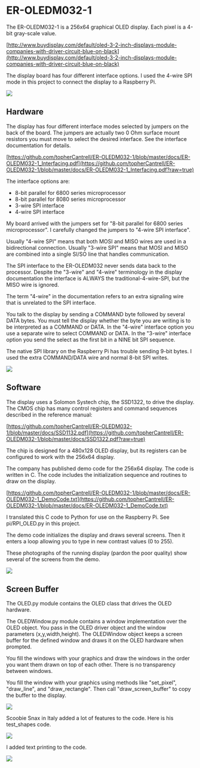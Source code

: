 ER-OLEDM032-1
=============

The ER-OLEDM032-1 is a 256x64 graphical OLED display. Each pixel is a 4-bit gray-scale value.

[http://www.buydisplay.com/default/oled-3-2-inch-displays-module-companies-with-driver-circuit-blue-on-black](http://www.buydisplay.com/default/oled-3-2-inch-displays-module-companies-with-driver-circuit-blue-on-black)

The display board has four different interface options. I used the 4-wire SPI mode in this project to connect
the display to a Raspberry Pi.

![](https://github.com/topherCantrell/ER-OLEDM032-1/blob/master/oled-pi.jpg)

## Hardware 

The display has four different interface modes selected by jumpers on the back of the board. The jumpers are actually
two 0 Ohm surface mount resistors you must move to select the desired interface. See the interface documentation for
details.

[https://github.com/topherCantrell/ER-OLEDM032-1/blob/master/docs/ER-OLEDM032-1_Interfacing.pdf](https://github.com/topherCantrell/ER-OLEDM032-1/blob/master/docs/ER-OLEDM032-1_Interfacing.pdf?raw=true)

The interface options are:
- 8-bit parallel for 6800 series microprocessor
- 8-bit parallel for 8080 series microprocessor
- 3-wire SPI interface
- 4-wire SPI interface

My board arrived with the jumpers set for "8-bit parallel for 6800 series microprocessor". I carefully changed the
jumpers to "4-wire SPI interface".

Usually "4-wire SPI" means that both MOSI and MISO wires are used in a bidirectional connection. Usually "3-wire SPI" means that
MOSI and MISO are combined into a single SI/SO line that handles communication.

The SPI interface to the ER-OLEDM032 never sends data back to the processor. Despite the "3-wire" and "4-wire" terminology in the
display documentation the interface is ALWAYS the traditional-4-wire-SPI, but the MISO wire is ignored.

The term "4-wire" in the documentation refers to an extra signaling wire that is unrelated to the SPI interface.

You talk to the display by sending a COMMAND byte followed by several DATA bytes. You must tell the display whether the byte
you are writing is to be interpreted as a COMMAND or DATA. In the "4-wire" interface option you use a separate wire to
select COMMAND or DATA. In the "3-wire" interface option you send the select as the first bit in a NINE bit SPI sequence.

The native SPI library on the Raspberry Pi has trouble sending 9-bit bytes. I used the extra COMMAND/DATA wire and normal
8-bit SPI writes.

![](https://github.com/topherCantrell/ER-OLEDM032-1/blob/master/connect.jpg)

## Software 

The display uses a Solomon Systech chip, the SSD1322, to drive the display. The CMOS chip has many control registers and
command sequences described in the reference manual:

[https://github.com/topherCantrell/ER-OLEDM032-1/blob/master/docs/SSD1132.pdf](https://github.com/topherCantrell/ER-OLEDM032-1/blob/master/docs/SSD1322.pdf?raw=true)

The chip is designed for a 480x128 OLED display, but its registers can be configured to work with
the 256x64 display.

The company has published demo code for the 256x64 display. The code is written in C. The code includes the initialization
sequence and routines to draw on the display.

[https://github.com/topherCantrell/ER-OLEDM032-1/blob/master/docs/ER-OLEDM032-1_DemoCode.txt](https://github.com/topherCantrell/ER-OLEDM032-1/blob/master/docs/ER-OLEDM032-1_DemoCode.txt)

I translated this C code to Python for use on the Raspberry Pi. See pi/RPI_OLED.py in this project.

The demo code initializes the display and draws several screens. Then it enters a loop allowing you to type in
new contrast values (0 to 255).

These photographs of the running display (pardon the poor quality) show several of the screens from the demo.

![](https://github.com/topherCantrell/ER-OLEDM032-1/blob/master/DemoRun.jpg)

## Screen Buffer

The OLED.py module contains the OLED class that drives the OLED hardware.

The OLEDWindow.py module contains a window implementation over the OLED object. You pass in the OLED
driver object and the window parameters (x,y,width,height). The OLEDWindow object keeps a screen
buffer for the defined window and draws it on the OLED hardware when prompted.

You fill the windows with your graphics and draw the windows in the order you want them drawn on top of
each other. There is no transparency between windows.

You fill the window with your graphics using methods like "set_pixel", "draw_line", and 
"draw_rectangle". Then call "draw_screen_buffer" to copy the buffer to the display.

![](https://github.com/topherCantrell/ER-OLEDM032-1/blob/master/raster.png)

Scoobie Snax in Italy added a lot of features to the code. Here is his test_shapes code.

![](https://github.com/topherCantrell/ER-OLEDM032-1/blob/master/testShapes.jpg)

I added text printing to the code.

![](https://github.com/topherCantrell/ER-OLEDM032-1/blob/master/text.jpg)


